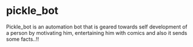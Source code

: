 # pickle_bot
Pickle_bot is an automation bot that is geared towards self development of a person by motivating him, entertaining him with comics and also it sends some facts..!!
